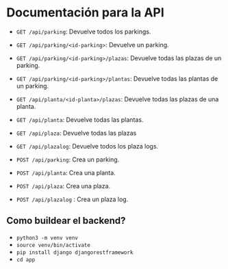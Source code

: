 # Documentación para la API

- `GET /api/parking`: Devuelve todos los parkings.
- `GET /api/parking/<id-parking>`: Devuelve un parking.
- `GET /api/parking/<id-parking>/plazas`: Devuelve todas las plazas de un parking.
- `GET /api/parking/<id-parking>/plantas`: Devuelve todas las plantas de un parking.
- `GET /api/planta/<id-planta>/plazas`: Devuelve todas las plazas de una planta.
- `GET /api/planta`: Devuelve todas las plantas.
- `GET /api/plaza`: Devuelve todas las plazas
- `GET /api/plazalog`: Devuelve todos los plaza logs.

- `POST /api/parking`: Crea un parking.
- `POST /api/planta`: Crea una planta.
- `POST /api/plaza`: Crea una plaza.
- `POST /api/plazalog` : Crea un plaza log.

## Como buildear el backend?

- `python3 -m venv venv`
- `source venv/bin/activate`
- `pip install django djangorestframework`
- `cd app`
